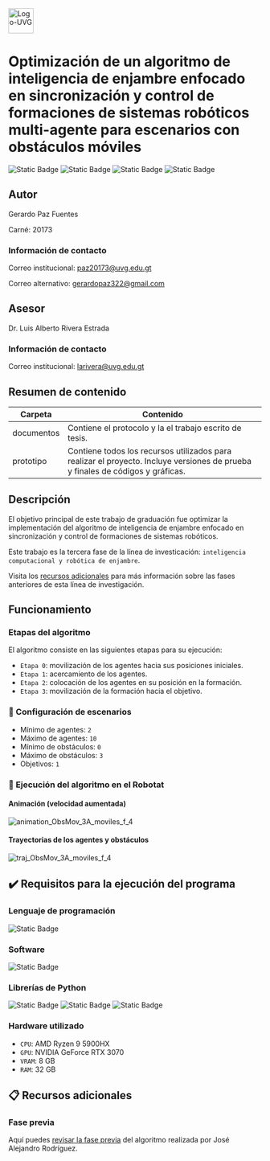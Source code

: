 <img alt="Logo-UVG" height="50" src="https://github.com/user-attachments/assets/ca88dcc9-d874-4fad-83f9-fc9d2200c4e5">

# Optimización de un algoritmo de inteligencia de enjambre enfocado en sincronización y control de formaciones de sistemas robóticos multi-agente para escenarios con obstáculos móviles

![Static Badge](https://img.shields.io/badge/Estado-en%20desarrollo-purple)
![Static Badge](https://img.shields.io/badge/Fase-3-white)
![Static Badge](https://img.shields.io/badge/Python-v3.10.4-blue)
![Static Badge](https://img.shields.io/badge/Webots-vR2023b-darkred)

## Autor

Gerardo Paz Fuentes

Carné: 20173

### Información de contacto

Correo institucional: [paz20173@uvg.edu.gt](mailto:paz20173@uvg.edu.gt)

Correo alternativo: [gerardopaz322@gmail.com](mailto:gerardopaz322@gmail.com)

## Asesor

Dr. Luis Alberto Rivera Estrada

### Información de contacto

Correo institucional: [larivera@uvg.edu.gt](mailto:larivera@uvg.edu.gt)

## Resumen de contenido

| Carpeta    | Contenido                                                                                                                     |
|------------|-------------------------------------------------------------------------------------------------------------------------------|
| documentos | Contiene el protocolo y la el trabajo escrito de tesis.                                                          |
| prototipo  | Contiene todos los recursos utilizados para realizar el proyecto. Incluye versiones de prueba y finales de códigos y gráficas. |

## Descripción

El objetivo principal de este trabajo de graduación fue optimizar la implementación del algoritmo de inteligencia de enjambre enfocado en sincronización y control de formaciones de sistemas robóticos.

Este trabajo es la tercera fase de la línea de investicación: `inteligencia computacional y robótica de enjambre`. 

Visita los [recursos adicionales](#clipboard-recursos-adicionales) para más información sobre las fases anteriores de esta línea de investigación.

## Funcionamiento

### Etapas del algoritmo

El algoritmo consiste en las siguientes etapas para su ejecución:

- `Etapa 0`: movilización de los agentes hacia sus posiciones iniciales.
- `Etapa 1`: acercamiento de los agentes.
- `Etapa 2`: colocación de los agentes en su posición en la formación.
- `Etapa 3`: movilización de la formación hacia el objetivo.

### :wrench: Configuración de escenarios

- Mínimo de agentes: `2`
- Máximo de agentes: `10`
- Mínimo de obstáculos: `0`
- Máximo de obstáculos: `3`
- Objetivos: `1`

### :rocket: Ejecución del algoritmo en el Robotat

#### Animación (velocidad aumentada)

![animation_ObsMov_3A_moviles_f_4](https://github.com/user-attachments/assets/193f64e2-6325-412c-a73c-5230e1f0eca7)

#### Trayectorias de los agentes y obstáculos

![traj_ObsMov_3A_moviles_f_4](https://github.com/user-attachments/assets/2d0fbedf-9fef-4258-839a-913546adc74f)

## :heavy_check_mark: Requisitos para la ejecución del programa

### Lenguaje de programación

![Static Badge](https://img.shields.io/badge/Python-v3.10.4-blue)

### Software

![Static Badge](https://img.shields.io/badge/Webots-vR2023b-darkred)

### Librerías de Python
![Static Badge](https://img.shields.io/badge/NumPy-v1.23.2-blue)
![Static Badge](https://img.shields.io/badge/SciPy-v1.13.0-blue)
![Static Badge](https://img.shields.io/badge/Keyboard-v0.13.5-blue)

### Hardware utilizado
- `CPU`: AMD Ryzen 9 5900HX
- `GPU`: NVIDIA GeForce RTX 3070
- `VRAM`: 8 GB
- `RAM`: 32 GB

## :clipboard: Recursos adicionales

### Fase previa

Aquí puedes [revisar la fase previa](https://github.com/rod19131/tesisAlejandro) del algoritmo realizada por José Alejandro Rodríguez.


